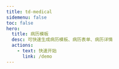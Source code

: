 ```yaml
---
title: td-medical
sidemenu: false
toc: false
hero:
  title: 病历模板
  desc: 可快速生成病历模板、病历表单、病历详情
  actions:
    - text: 快速开始
      link: /demo
---
```


